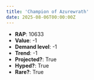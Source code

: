 ```yaml
---
title: 'Champion of Azurewrath'
date: 2025-08-06T00:00:00Z
---
```

- **RAP**: 10633
- **Value**: -1
- **Demand level**: -1
- **Trend**: -1
- **Projected?**: True
- **Hyped?**: True
- **Rare?**: True
